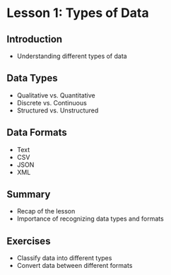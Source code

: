 # Lesson 1: Types of Data

## Introduction
- Understanding different types of data

## Data Types
- Qualitative vs. Quantitative
- Discrete vs. Continuous
- Structured vs. Unstructured

## Data Formats
- Text
- CSV
- JSON
- XML

## Summary
- Recap of the lesson
- Importance of recognizing data types and formats

## Exercises
- Classify data into different types
- Convert data between different formats
